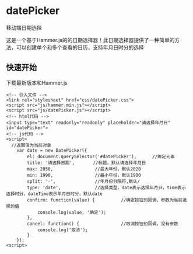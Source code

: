 # datePicker
移动端日期选择

这是一个基于Hammer.js的的日期选择器！此日期选择器提供了一种简单的方法，可以创建单个和多个查看的日历，支持年月日时分的选择


## 快速开始
下载最新版本和Hammer.js

	<!-- 引入文件 -->
	<link rel="stylesheet" href="css/datePicker.css">
	<script src="js/hammer.min.js"></script>
	<script src="js/datePicker.js"></script>
	<!-- html代码 -->
	<input type="text" readonly="readonly" placeholder="请选择年月日" id="datePicker">
	<!-- js代码 -->
	<script>
	  //返回值为当前对象
		var date = new DatePicker({
			el: document.querySelector('#datePicker'),      //绑定元素
			title: '请选择日期',       //标题，默认请选择年月日             
			max: 2050,                //最大年份，默认2020
			min: 1990,                //最小年份，默认1900
			split: '-',               //年月份分隔符,默认/
			type: 'date',             //选择类型，date表示选择年月日，time表示选择时分，dateTime表示年月日时分，默认date
			confirm: function(value) {          //确定按钮的回调，参数为当前选择的值
				console.log(value, '确定');
			},
			cancel: function() {                //取消按钮的回调，没有参数
				console.log('取消');
			}
		});
	<script>
